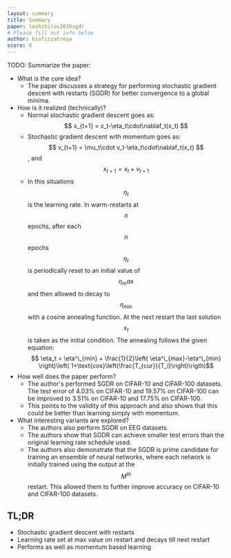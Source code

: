 ```yaml
---
layout: summary
title: Summary
paper: loshchilov2016sgdr
# Please fill out info below
author: biofizzatreya
score: 6
---
```


TODO: Summarize the paper:
* What is the core idea?
  * The paper discusses a strategy for performing stochastic gradient descent with restarts (SGDR) for better convergence to a global minima. 
* How is it realized (technically)?
  * Normal stochastic gradient descent goes as: $$ x_{t+1} = x_t-\eta_t\cdot\nablaf_t(x_t) $$
  * Stochastic gradient descent with momentum goes as: $$ v_{t+1} = \mu_t\cdot v_t-\eta_t\cdot\nablaf_t(x_t) $$, and $$ x_{t+1} = x_t + v_{t+1} $$
  * In this situations $$ \eta_t $$ is the learning rate. In warm-restarts at $$ n $$ epochs, after each $$ n $$ epochs $$ \eta_t $$ is periodically reset to an initial value of $$ \eta_max $$ and then allowed to decay to $$ \eta_{min} $$ with a cosine annealing function. At the next restart the last solution $$ x_t $$ is taken as the initial condition. The annealing follows the given equation: $$ \eta_t = \eta^i_{min} + \frac{1}{2}\left( \eta^i_{max}-\eta^i_{min} \right)\left( 1+\text{cos}\left(\frac{T_{cur}}{T_i}\right)\rigth)$$
* How well does the paper perform?
  * The author's performed SGDR on CIFAR-10 and CIFAR-100 datasets. The test error of 4.03% on CIFAR-10 and 19.57% on CIFAR-100 can be improved to 3.51% on CIFAR-10 and 17.75% on CIFAR-100.
  * This points to the validity of this approach and also shows that this could be better than learning simply with momentum.
* What interesting variants are explored?
  * The authors also perform SGDR on EEG datasets.
  * The authors show that SGDR can achieve smaller test errors than the original learning rate schedule used.
  * The authors also demonstrate that the SGDR is prime candidate for training an ensemble of neural networks, where each network is initially trained using the output at the $$ M^{th} $$ restart. This allowed them to further improve accuracy on CIFAR-10 and CIFAR-100 datasets.
## TL;DR
* Stochastic gradient descent with restarts
* Learning rate set at max value on restart and decays till next restart
* Performs as well as momentum based learning
